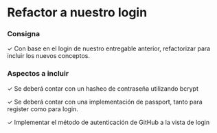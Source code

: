 # Refactor a nuestro login

### Consigna
✓ Con base en el login de nuestro entregable
anterior, refactorizar para incluir los nuevos
conceptos.

### Aspectos a incluir
✓ Se deberá contar con un hasheo de
contraseña utilizando bcrypt

✓ Se deberá contar con una implementación
de passport, tanto para register como para
login.

✓ Implementar el método de autenticación
de GitHub a la vista de login